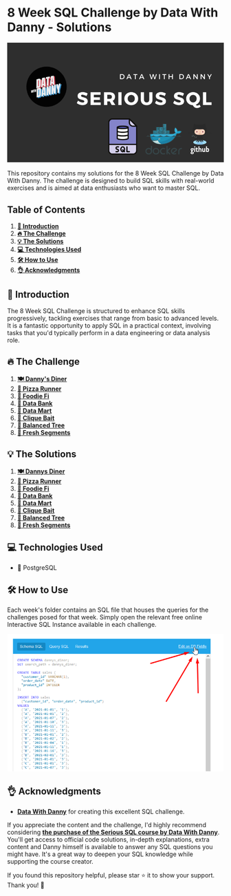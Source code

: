 # 8 Week SQL Challenge by Data With Danny - Solutions

![Data With Danny: Virtual Data Apprenticeship](doc/Data_With_Danny_Virtual_Data_Apprenticeship.png)

This repository contains my solutions for the 8 Week SQL Challenge by Data With Danny.
The challenge is designed to build SQL skills with real-world exercises and
is aimed at data enthusiasts who want to master SQL.

## Table of Contents

1. [**🌟 Introduction**](#-introduction)
1. [**🔥 The Challenge**](#-the-challenge)
1. [**💡 The Solutions**](#-the-solutions)
1. [**💻 Technologies Used**](#-technologies-used)
1. [**🛠 How to Use**](#-how-to-use)
1. [**👌 Acknowledgments**](#-acknowledgments)

## 🌟 Introduction

The 8 Week SQL Challenge is structured to enhance SQL skills progressively, tackling exercises that range from basic to advanced levels. It is a fantastic opportunity to apply SQL in a practical context, involving tasks that you'd typically perform in a data engineering or data analysis role.

## 🔥 The Challenge

1. [**🍽️ Danny's Diner**](https://8weeksqlchallenge.com/case-study-1/)
1. [**🍕 Pizza Runner**](https://8weeksqlchallenge.com/case-study-2/)
1. [**🍲 Foodie Fi**](https://8weeksqlchallenge.com/case-study-3/)
1. [**🏦 Data Bank**](https://8weeksqlchallenge.com/case-study-4/)
1. [**🛒 Data Mart**](https://8weeksqlchallenge.com/case-study-5/)
1. [**🎣 Clique Bait**](https://8weeksqlchallenge.com/case-study-6/)
1. [**🌳 Balanced Tree**](https://8weeksqlchallenge.com/case-study-7/)
1. [**🍊 Fresh Segments**](https://8weeksqlchallenge.com/case-study-8/)

## 💡 The Solutions

1. [**🍽️ Dannys Diner**](Week_001_Dannys_Diner)
1. [**🍕 Pizza Runner**](Week_002_Pizza_Runner)
1. [**🍲 Foodie Fi**](Week_003_Foodie_Fi)
1. [**🏦 Data Bank**](Week_004_Data_Bank)
1. [**🛒 Data Mart**](Week_005_Data_Mart)
1. [**🎣 Clique Bait**](Week_006_Clique_Bait)
1. [**🌳 Balanced Tree**](Week_007_Balanced_Tree)
1. [**🍊 Fresh Segments**](Week_008_Fresh_Segments)

## 💻 Technologies Used

- 🐘 PostgreSQL

## 🛠 How to Use

Each week's folder contains an SQL file that houses the queries for the challenges posed for that week. Simply open the relevant free online Interactive SQL Instance available in each challenge.

![Alt text](doc/Edit_on_DB_Fiddle.png)

## 👌 Acknowledgments

- [**Data With Danny**](https://github.com/DataWithDanny) for creating this excellent SQL challenge.

If you appreciate the content and the challenge, I'd highly recommend considering [**the purchase of the Serious SQL course by Data With Danny**](https://www.datawithdanny.com/). You'll get access to official code solutions, in-depth explanations, extra content and Danny himself is available to answer any SQL questions you might have. It's a great way to deepen your SQL knowledge while supporting the course creator.

If you found this repository helpful, please star ⭐ it to show your support. Thank you! 🙏
